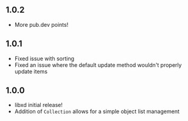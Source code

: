 ## 1.0.2

- More pub.dev points!

## 1.0.1

- Fixed issue with sorting
- Fixed an issue where the default update method wouldn't properly update items

## 1.0.0

- libxd initial release!
- Addition of `Collection` allows for a simple object list management
